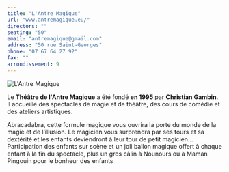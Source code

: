 ```yaml
---
title: "L'Antre Magique"
url: "www.antremagique.eu/"
directors: ""
seating: "50"
email: "antremagique@gmail.com"
address: "50 rue Saint-Georges"
phone: "07 67 64 27 92"
fax: ""
arrondissement: 9
---
```


![L'Antre Magique](../images/9eme/l-antre-magique/l-antre-magique-1.jpg)

Le **Théâtre de l'Antre Magique** a été fondé **en 1995** par **Christian Gambin**. Il accueille des spectacles de magie et de théâtre, des cours de comédie et des ateliers artistiques.

Abracadabra, cette formule magique vous ouvrira la porte du monde de la magie et de l’illusion. Le magicien vous surprendra par ses tours et sa dextérité et les enfants deviendront à leur tour de petit magicien… Participation des enfants sur scène et un joli ballon magique offert à chaque enfant à la fin du spectacle, plus un gros câlin à Nounours ou à Maman Pingouin pour le bonheur des enfants



